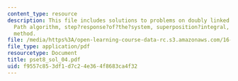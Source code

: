 ```yaml
---
content_type: resource
description: This file includes solutions to problems on doubly linked lists, Shortest
  Path algorithm, step?response?of?the?system, superposition?integral, flip and slide
  method.
file: /media/https%3A/open-learning-course-data-rc.s3.amazonaws.com/16-01-unified-engineering-i-ii-iii-iv-fall-2005-spring-2006/f9557c853df1d7c24e364f8683ca4f32_pset8_sol_04.pdf
file_type: application/pdf
resourcetype: Document
title: pset8_sol_04.pdf
uid: f9557c85-3df1-d7c2-4e36-4f8683ca4f32
---
```

